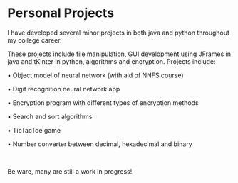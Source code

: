# Personal Projects

I have developed several minor projects in both java and python throughout my college career.

These projects include file manipulation, GUI development using JFrames in java and tKinter in python, algorithms and encryption.
Projects include:

• Object model of neural network (with aid of NNFS course)

• Digit recognition neural network app

• Encryption program with different types of encryption methods

• Search and sort algorithms

• TicTacToe game

• Number converter between decimal, hexadecimal and binary

<br>


Be ware, many are still a work in progress!

